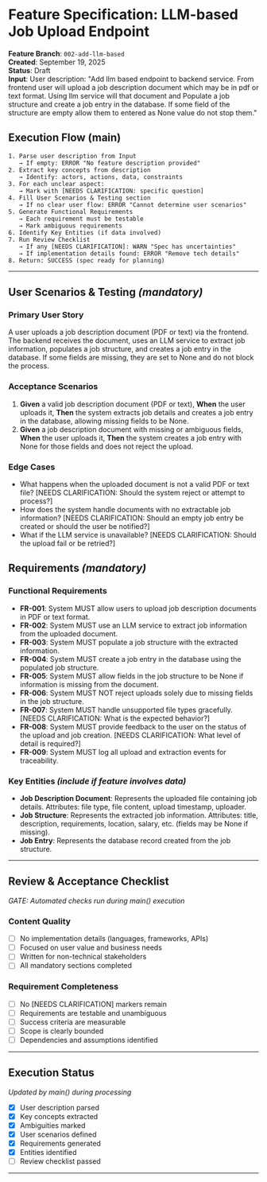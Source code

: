# Feature Specification: LLM-based Job Upload Endpoint

**Feature Branch**: `002-add-llm-based`  
**Created**: September 19, 2025  
**Status**: Draft  
**Input**: User description: "Add llm based endpoint to backend service. From frontend user will upload a job description document which may be in pdf or text format. Using llm service will that document and Populate a job structure and create a job entry in the database. If some field of the structure are empty allow them to entered as None value do not stop them."

## Execution Flow (main)
```
1. Parse user description from Input
   → If empty: ERROR "No feature description provided"
2. Extract key concepts from description
   → Identify: actors, actions, data, constraints
3. For each unclear aspect:
   → Mark with [NEEDS CLARIFICATION: specific question]
4. Fill User Scenarios & Testing section
   → If no clear user flow: ERROR "Cannot determine user scenarios"
5. Generate Functional Requirements
   → Each requirement must be testable
   → Mark ambiguous requirements
6. Identify Key Entities (if data involved)
7. Run Review Checklist
   → If any [NEEDS CLARIFICATION]: WARN "Spec has uncertainties"
   → If implementation details found: ERROR "Remove tech details"
8. Return: SUCCESS (spec ready for planning)
```

---

## User Scenarios & Testing *(mandatory)*

### Primary User Story
A user uploads a job description document (PDF or text) via the frontend. The backend receives the document, uses an LLM service to extract job information, populates a job structure, and creates a job entry in the database. If some fields are missing, they are set to None and do not block the process.

### Acceptance Scenarios
1. **Given** a valid job description document (PDF or text), **When** the user uploads it, **Then** the system extracts job details and creates a job entry in the database, allowing missing fields to be None.
2. **Given** a job description document with missing or ambiguous fields, **When** the user uploads it, **Then** the system creates a job entry with None for those fields and does not reject the upload.

### Edge Cases
- What happens when the uploaded document is not a valid PDF or text file? [NEEDS CLARIFICATION: Should the system reject or attempt to process?]
- How does the system handle documents with no extractable job information? [NEEDS CLARIFICATION: Should an empty job entry be created or should the user be notified?]
- What if the LLM service is unavailable? [NEEDS CLARIFICATION: Should the upload fail or be retried?]

## Requirements *(mandatory)*

### Functional Requirements
- **FR-001**: System MUST allow users to upload job description documents in PDF or text format.
- **FR-002**: System MUST use an LLM service to extract job information from the uploaded document.
- **FR-003**: System MUST populate a job structure with the extracted information.
- **FR-004**: System MUST create a job entry in the database using the populated job structure.
- **FR-005**: System MUST allow fields in the job structure to be None if information is missing from the document.
- **FR-006**: System MUST NOT reject uploads solely due to missing fields in the job structure.
- **FR-007**: System MUST handle unsupported file types gracefully. [NEEDS CLARIFICATION: What is the expected behavior?]
- **FR-008**: System MUST provide feedback to the user on the status of the upload and job creation. [NEEDS CLARIFICATION: What level of detail is required?]
- **FR-009**: System MUST log all upload and extraction events for traceability.

### Key Entities *(include if feature involves data)*
- **Job Description Document**: Represents the uploaded file containing job details. Attributes: file type, file content, upload timestamp, uploader.
- **Job Structure**: Represents the extracted job information. Attributes: title, description, requirements, location, salary, etc. (fields may be None if missing).
- **Job Entry**: Represents the database record created from the job structure.

---

## Review & Acceptance Checklist
*GATE: Automated checks run during main() execution*

### Content Quality
- [ ] No implementation details (languages, frameworks, APIs)
- [ ] Focused on user value and business needs
- [ ] Written for non-technical stakeholders
- [ ] All mandatory sections completed

### Requirement Completeness
- [ ] No [NEEDS CLARIFICATION] markers remain
- [ ] Requirements are testable and unambiguous  
- [ ] Success criteria are measurable
- [ ] Scope is clearly bounded
- [ ] Dependencies and assumptions identified

---

## Execution Status
*Updated by main() during processing*

- [x] User description parsed
- [x] Key concepts extracted
- [x] Ambiguities marked
- [x] User scenarios defined
- [x] Requirements generated
- [x] Entities identified
- [ ] Review checklist passed

---
